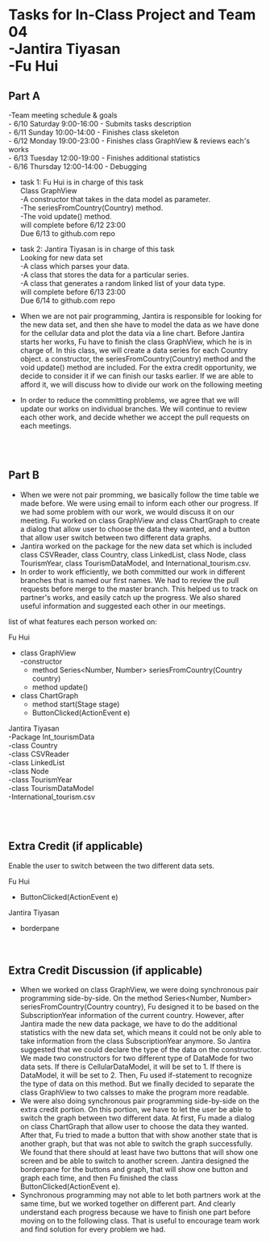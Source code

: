 Tasks for In-Class Project and Team 04<br>
-Jantira Tiyasan<br>
-Fu Hui<br>
============================================

Part A
---------
-Team meeting schedule & goals<br>
    - 6/10 Saturday 9:00-16:00 - Submits tasks description<br>
    - 6/11 Sunday 10:00-14:00 - Finishes class skeleton<br>
    - 6/12 Monday 19:00-23:00 - Finishes class GraphView & reviews each's works<br>
    - 6/13 Tuesday 12:00-19:00 - Finishes additional statistics<br>
    - 6/16 Thursday 12:00-14:00 - Debugging<br>

- task 1: Fu Hui is in charge of this task<br>
          Class GraphView<br>
            -A constructor that takes in the data model as parameter.<br>
            -The seriesFromCountry(Country) method.<br>
            -The void update() method.<br>
         will complete before 6/12 23:00<br>
         Due 6/13 to github.com repo<br>
- task 2: Jantira Tiyasan is in charge of this task<br>
          Looking for new data set<br>
            -A class which parses your data.<br>
            -A class that stores the data for a particular series.<br>
            -A class that generates a random linked list of your data type.<br>
          will complete before 6/13 23:00<br>
          Due 6/14 to github.com repo<br>

 - When we are not pair programming, Jantira is responsible for looking for the new data set,
and then she have to model the data as we have done for the cellular data and plot the data via
a line chart. Before Jantira starts her works, Fu have to finish the class GraphView, which he
is in charge of. In this class, we will create a data series for each Country object. a constructor,
the seriesFromCountry(Country) method and the void update() method are included. For the extra
credit opportunity, we decide to consider it if we can finish our tasks earlier. If we are able to
afford it, we will discuss how to divide our work on the following meeting<br>
 - In order to reduce the committing problems, we agree that we will update our works on individual
branches. We will continue to review each other work, and decide whether we accept the pull requests
on each meetings.<br>



<br><br>

Part B
---------

 - When we were not pair promming, we basically follow the time table we made before. We were using email to
inform each other our progress. If we had some problem with our work, we would discuss it on our meeting.
Fu worked on class GraphView and class ChartGraph to create a dialog that allow user to choose the data they wanted,
and a button that allow user switch between two different data graphs.<br>
 - Jantira worked on the package for the new data set which is included class CSVReader, class Country, class LinkedList,
 class Node, class TourismYear, class TourismDataModel, and International_tourism.csv.<br>
 - In order to work efficiently, we both committed our work in different branches that is named our first names.
We had to review the pull requests before merge to the master branch. This helped us to track on partner's works,
and easily catch up the progress. We also shared useful information and suggested each other in our meetings.<br>

list of what features each person worked on:<br>

Fu Hui<br>
- class GraphView<br>
	-constructor<br>
	- method Series<Number, Number> seriesFromCountry(Country country)<br>
	- method update()<br>
- class ChartGraph<br>
	- method start(Stage stage)<br>
	- ButtonClicked(ActionEvent e)<br>

Jantira Tiyasan<br>
-Package Int_tourismData<br>
	-class Country<br>
	-class CSVReader<br>
	-class LinkedList<br>
	-class Node<br>
	-class TourismYear<br>
	-class TourismDataModel<br>
	-International_tourism.csv<br>

<br><br>

Extra Credit (if applicable)
-----------------------
Enable the user to switch between the two different data sets. 

Fu Hui<br>
 - ButtonClicked(ActionEvent e)<br>

Jantira Tiyasan<br>
 - borderpane<br>
<br><br>

Extra Credit Discussion (if applicable)
-----------------------

 - When we worked on class GraphView, we were doing synchronous pair programming side-by-side.
 On the method Series<Number, Number> seriesFromCountry(Country country), Fu designed it to be
 based on the SubscriptionYear information of the current country. However, after Jantira made the
 new data package, we have to do the additional statistics with the new data set, which means
 it could not be only able to take information from the class SubscriptionYear anymore. So Jantira
 suggested that we could declare the type of the data on the constructor. We made two constructors for
 two different type of DataMode for two data sets. If there is CellularDataModel, it will be set to 1.
 If there is DataModel, it will be set to 2. Then, Fu used if-statement to recognize the type of
 data on this method. But we finally decided to separate the class GraphView to two calsses to make
 the program more readable.
 - We were also doing synchronous pair programming side-by-side on the extra credit portion.
 On this portion, we have to let the user be able to switch the graph between two different data.
 At first, Fu made a dialog on class ChartGraph that allow user to choose the data they wanted.
 After that, Fu tried to made a button that with show another state that is another graph, but that was
 not able to switch the graph successfully. We found that there should at least have two buttons that will
 show one screen and be able to switch to another screen. Jantira designed the borderpane for the buttons
 and graph, that will show one button and graph each time, and then Fu finished the class
 ButtonClicked(ActionEvent e). 
 - Synchronous programming may not able to let both partners work at the same time, but we worked together
 on different part. And clearly understand each progress because we have to finish one part before moving on
 to the following class. That is useful to encourage team work and find solution for every problem we had.



<br><br>
